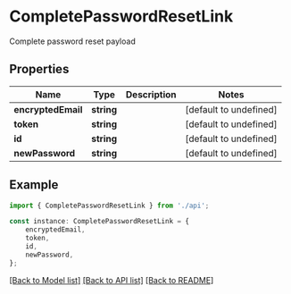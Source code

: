 # CompletePasswordResetLink

Complete password reset payload

## Properties

Name | Type | Description | Notes
------------ | ------------- | ------------- | -------------
**encryptedEmail** | **string** |  | [default to undefined]
**token** | **string** |  | [default to undefined]
**id** | **string** |  | [default to undefined]
**newPassword** | **string** |  | [default to undefined]

## Example

```typescript
import { CompletePasswordResetLink } from './api';

const instance: CompletePasswordResetLink = {
    encryptedEmail,
    token,
    id,
    newPassword,
};
```

[[Back to Model list]](../README.md#documentation-for-models) [[Back to API list]](../README.md#documentation-for-api-endpoints) [[Back to README]](../README.md)

